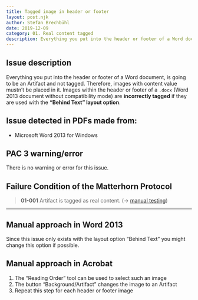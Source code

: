 ```yaml
---
title: Tagged image in header or footer
layout: post.njk
author: Stefan Brechbühl
date: 2019-12-09
category: 01. Real content tagged
description: Everything you put into the header or footer of a Word document, is going to be an Artifact and not tagged. Therefore, images with content value mustn’t be placed in it. Images within the header or footer of a .docx (Word 2013 document without compatibility mode) are incorrectly tagged if they are used with the “Behind Text” layout option.
---
```


## Issue description

Everything you put into the header or footer of a Word document, is going to be an Artifact and not tagged. Therefore, images with content value mustn’t be placed in it. Images within the header or footer of a `.docx` (Word 2013 document without compatibility mode) are **incorrectly tagged** if they are used with the **“Behind Text” layout option**.

## Issue detected in PDFs made from:

- Microsoft Word 2013 for Windows

## PAC 3 warning/error

There is no warning or error for this issue.

## Failure Condition of the Matterhorn Protocol

> **01-001** Artifact is tagged as real content. (→ [manual testing](/glossary/#manual-testing))

---

## Manual approach in Word 2013

Since this issue only exists with the layout option “Behind Text” you might change this option if possible.

## Manual approach in Acrobat

1. The “Reading Order” tool can be used to select such an image
2. The button “Background/Artifact” changes the image to an Artifact
3. Repeat this step for each header or footer image
